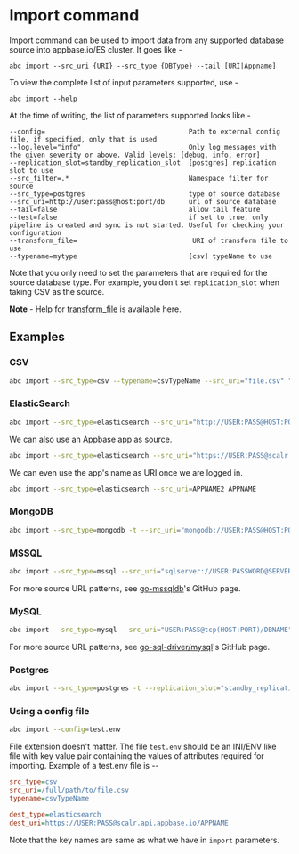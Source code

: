 # Import command

Import command can be used to import data from any supported database source into appbase.io/ES cluster. 
It goes like - 

```
abc import --src_uri {URI} --src_type {DBType} --tail [URI|Appname]
```

To view the complete list of input parameters supported, use -

```
abc import --help
```

At the time of writing, the list of parameters supported looks like -

```
--config=                                    Path to external config file, if specified, only that is used
--log.level="info"                           Only log messages with the given severity or above. Valid levels: [debug, info, error]
--replication_slot=standby_replication_slot  [postgres] replication slot to use
--src_filter=.*                              Namespace filter for source
--src_type=postgres                          type of source database
--src_uri=http://user:pass@host:port/db      url of source database
--tail=false                                 allow tail feature
--test=false                                 if set to true, only pipeline is created and sync is not started. Useful for checking your configuration
--transform_file=                             URI of transform file to use
--typename=mytype                            [csv] typeName to use
```

Note that you only need to set the parameters that are required for the source database type. For example, you don't set `replication_slot` when taking CSV as the source. 

**Note** - Help for [transform_file](../importer/transform_file.md) is available here.


## Examples


### CSV

```sh
abc import --src_type=csv --typename=csvTypeName --src_uri="file.csv" "https://USER:PASS@scalr.api.appbase.io/APPNAME"
```


### ElasticSearch

```sh
abc import --src_type=elasticsearch --src_uri="http://USER:PASS@HOST:PORT/INDEX" "https://USER:PASS@scalr.api.appbase.io/APPNAME"
```

We can also use an Appbase app as source.

```sh
abc import --src_type=elasticsearch --src_uri="https://USER:PASS@scalr.api.appbase.io/APPNAME2" "https://USER:PASS@scalr.api.appbase.io/APPNAME"
```

We can even use the app's name as URI once we are logged in.

```sh
abc import --src_type=elasticsearch --src_uri=APPNAME2 APPNAME
```


### MongoDB

```sh
abc import --src_type=mongodb -t --src_uri="mongodb://USER:PASS@HOST:PORT/DB" "https://USER:PASS@scalr.api.appbase.io/APPNAME"
```


### MSSQL

```sh
abc import --src_type=mssql --src_uri="sqlserver://USER:PASSWORD@SERVER:PORT?database=DBNAME" "https://USER:PASS@scalr.api.appbase.io/APPNAME"
```

For more source URL patterns, see [go-mssqldb](https://github.com/denisenkom/go-mssqldb#connection-parameters-and-dsn)'s GitHub page. 


### MySQL

```sh
abc import --src_type=mysql --src_uri="USER:PASS@tcp(HOST:PORT)/DBNAME" "https://USER:PASS@scalr.api.appbase.io/APPNAME"
```

For more source URL patterns, see [go-sql-driver/mysql](https://github.com/go-sql-driver/mysql#examples)'s GitHub page. 


### Postgres

```sh
abc import --src_type=postgres -t --replication_slot="standby_replication_slot" --src_uri="postgresql://USER:PASS@HOST:PORT/DBNAME" "https://USER:PASS@scalr.api.appbase.io/APPNAME"
```

### Using a config file

```sh
abc import --config=test.env
```

File extension doesn't matter. 
The file `test.env` should be an INI/ENV like file with key value pair containing the values of attributes required for importing.
Example of a test.env file is --

```ini
src_type=csv
src_uri=/full/path/to/file.csv
typename=csvTypeName

dest_type=elasticsearch
dest_uri=https://USER:PASS@scalr.api.appbase.io/APPNAME
```

Note that the key names are same as what we have in `import` parameters. 


